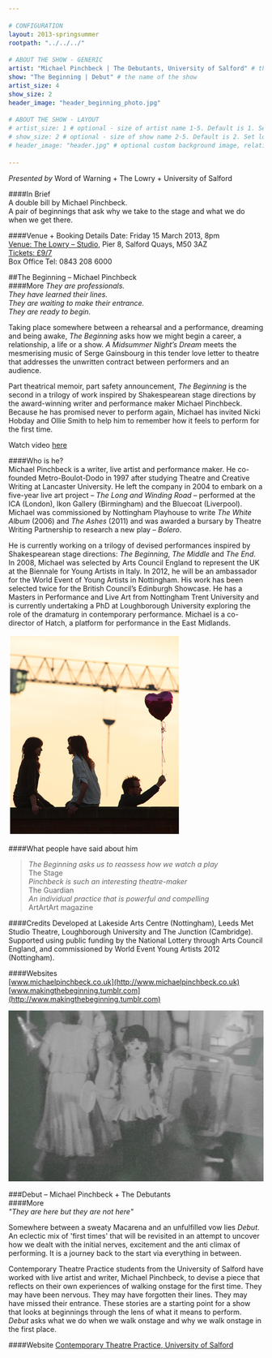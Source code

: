 ```yaml
---

# CONFIGURATION
layout: 2013-springsummer
rootpath: "../../../"

# ABOUT THE SHOW - GENERIC
artist: "Michael Pinchbeck | The Debutants, University of Salford" # the name of the artist or company
show: "The Beginning | Debut" # the name of the show
artist_size: 4
show_size: 2
header_image: "header_beginning_photo.jpg"

# ABOUT THE SHOW - LAYOUT
# artist_size: 1 # optional - size of artist name 1-5. Default is 1. Set longer names to lower values
# show_size: 2 # optional - size of show name 2-5. Default is 2. Set longer names to lower values
# header_image: "header.jpg" # optional custom background image, relative to current page

---
```

*Presented by* Word of Warning + The Lowry + University of Salford

####In Brief    
A double bill by Michael Pinchbeck.   
A pair of beginnings that ask why we take to the stage and what we do when we get there.    

####Venue + Booking Details
Date: Friday 15 March 2013, 8pm    
[Venue: The Lowry – Studio](http://www.thelowry.com/plan-your-visit/getting-here/), Pier 8, Salford Quays, M50 3AZ    
[Tickets: £9/7](http://www.thelowry.com/event/the-beginning-debut)    
Box Office Tel: 0843 208 6000    

##The Beginning – Michael Pinchbeck   
####More
*They are professionals.    
They have learned their lines.     
They are waiting to make their entrance.    
They are ready to begin.*    
 
Taking place somewhere between a rehearsal and a performance, dreaming and being awake, *The Beginning* asks how we might begin a career, a relationship, a life or a show. *A Midsummer Night’s Dream* meets the mesmerising music of Serge Gainsbourg in this tender love letter to theatre that addresses the unwritten contract between performers and an audience.    

Part theatrical memoir, part safety announcement, *The Beginning* is the second in a trilogy of work inspired by Shakespearean stage directions by the award-winning writer and performance maker Michael Pinchbeck. Because he has promised never to perform again, Michael has invited Nicki Hobday and Ollie Smith to help him to remember how it feels to perform for the first time.

Watch video [here](https://vimeo.com/43531029)   
    
####Who is he?    
Michael Pinchbeck is a writer, live artist and performance maker. He co-founded Metro-Boulot-Dodo in 1997 after studying Theatre and Creative Writing at Lancaster University. He left the company in 2004 to embark on a five-year live art project – *The Long and Winding Road*  – performed at the ICA (London), Ikon Gallery (Birmingham) and the Bluecoat (Liverpool). Michael was commissioned by Nottingham Playhouse to write *The White Album* (2006) and *The Ashes* (2011) and was awarded a bursary by Theatre Writing Partnership to research a new play – *Bolero*.    

He is currently working on a trilogy of devised performances inspired by Shakespearean stage directions: *The Beginning*, *The Middle* and *The End*. In 2008, Michael was selected by Arts Council England to represent the UK at the Biennale for Young Artists in Italy. In 2012, he will be an ambassador for the World Event of Young Artists in Nottingham. His work has been selected twice for the British Council’s Edinburgh Showcase. He has a Masters in Performance and Live Art from Nottingham Trent University and is currently undertaking a PhD at Loughborough University exploring the role of the dramaturg in contemporary performance. Michael is a co-director of Hatch, a platform for performance in the East Midlands.    

![The Beginning](TheBeginningsunset.jpg)    

####What people have said about him    
>*The Beginning asks us to reassess how we watch a play* <br>The Stage    
>*Pinchbeck is such an interesting theatre-maker*<br>The Guardian    
>*An individual practice that is powerful and compelling*<br>ArtArtArt magazine    

####Credits
Developed at Lakeside Arts Centre (Nottingham), Leeds Met Studio Theatre, Loughborough University and The Junction (Cambridge). Supported using public funding by the National Lottery through Arts Council England, and commissioned by World Event Young Artists 2012 (Nottingham).    
    
####Websites    
[www.michaelpinchbeck.co.uk](http://www.michaelpinchbeck.co.uk)    
[www.makingthebeginning.tumblr.com](http://www.makingthebeginning.tumblr.com)   

![The Debutants](Debut.jpg)     

###Debut – Michael Pinchbeck + The Debutants         
####More    
*"They are here but they are not here"*    

Somewhere between a sweaty Macarena and an unfulfilled vow lies *Debut*. An eclectic mix of 'first times' that will be revisited in an attempt to uncover how we dealt with the initial nerves, excitement and the anti climax of performing. It is a journey back to the start via everything in between.    

Contemporary Theatre Practice students from the University of Salford have worked with live artist and writer, Michael Pinchbeck, to devise a piece that reflects on their own experiences of walking onstage for the first time. They may have been nervous. They may have forgotten their lines. They may have missed their entrance. These stories are a starting point for a show that looks at beginnings through the lens of what it means to perform. *Debut* asks what we do when we walk onstage and why we walk onstage in the first place.    
   
####Website
[Contemporary Theatre Practice, University of Salford](http://www.salford.ac.uk/courses/performance-contemporary-practices?mode=ov )